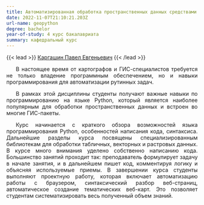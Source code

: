 ```yaml
---
title: Автоматизированная обработка пространственных данных средствами языка Python
date: 2022-11-07T21:10:21.203Z
url-name: geopython
degree: bachelor
year-of-study: 4 курс бакалавриата
summary: кафедральный курс
---
```

{{< lead >}} [Каргашин Павел Евгеньевич](https://istina.msu.ru/profile/pavelkargashin/) {{< /lead >}}

<div style="text-align: justify; text-indent: 25px;">
В настоящее время от картографов и ГИС-специалистов требуется не только владение программным обеспечением, но и навыки программирования для автоматизации рутинных задач.

В рамках этой дисциплины студенты получают важные навыки по программированию на языке Python, который является наиболее популярным для обработки пространственных данных и встроен во многие ГИС-пакеты.</div>
<div style="text-align: justify; text-indent: 25px;">
Курс начинается с краткого обзора возможностей языка программирования Python, особенностей написания кода, синтаксиса. Дальнейшие разделы курса посвящены специализированным библиотекам для обработки табличных, векторных и растровых данных. В курсе много внимания уделено собственно написанию кода. Большинство занятий проходит так: преподаватель формулирует задачу в начале занятия, и в дальнейшем пишет код, комментируя логику и объясняя используемые приемы. В завершении курса студенты выполняют проектную работу, которая включает автоматизацию работы с браузером, синтаксический разбор веб-страниц, автоматическое создание тематических веб-карт. Это позволяет студентам систематизировать весь полученный объем знаний.</div>